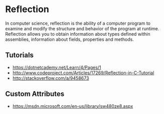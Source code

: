 # Reflection

In computer science, reflection is the ability of a computer program to examine and modify the structure and behavior of the program at runtime. Reflection allows you to obtain information about  types defined within assemblies,  information about fields, properties and methods.

## Tutorials
* https://dotnetcademy.net/Learn/4/Pages/1
* http://www.codeproject.com/Articles/17269/Reflection-in-C-Tutorial
* http://stackoverflow.com/a/9458673

## Custom Attributes
* https://msdn.microsoft.com/en-us/library/sw480ze8.aspx
